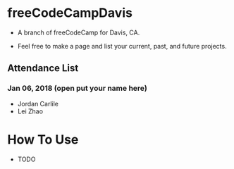 # freeCodeCampDavis
* A branch of freeCodeCamp for Davis, CA.

* Feel free to make a page and list your current, past, and future projects.

## Attendance List
### Jan 06, 2018 (open put your name here)
* Jordan Carlile
* Lei Zhao

# How To Use
* TODO
